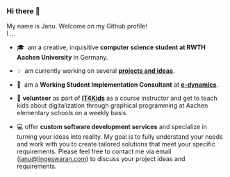 ### Hi there 👋
My name is Janu. Welcome on my Github profile!  
I ...  
- :mortar_board:&nbsp; am a creative, inquisitive **computer science student at RWTH Aachen University** in Germany.  

- :bulb:&nbsp; am currently working on several [**projects and ideas**](Janus_Projects.md).  

- :briefcase:&nbsp; am a **Working Student Implementation Consultant** at [**e-dynamics**](https://www.e-dynamics.de/).

- :handshake: **volunteer** as part of [**IT4Kids**](https://it-for-kids.org/vision) as a course instructor and get to teach kids about digitalization through graphical programming at Aachen elementary schools on a weekly basis. 

- :computer: offer **custom software development services** and specialize in turning your ideas into reality. My goal is to fully understand your needs and work with you to create tailored solutions that meet your specific requirements. Please feel free to contact me via email (janu@lingeswaran.com) to discuss your project ideas and requirements.

<!--
Besides being a **working student** at **Küchenheld**, I am currently working on the following projects and ideas:

- :revolving_hearts: :globe_with_meridians: &nbsp; Dating apps for ethnic diasporas and the special needs of them
- :book: :iphone: &nbsp; An app for bookworms, authors and those who want to become one in the guise of a social media platform
- :computer: :soccer: &nbsp; Web scraping + data analysis, especially in soccer
- :video_game: :muscle: &nbsp; Gamification in the area of learning + fitness

I am also working on other exciting projects which I will add here as soon as they become more concrete.



**EinGuterWaran/EinGuterWaran** is a ✨ _special_ ✨ repository because its `README.md` (this file) appears on your GitHub profile.

Here are some ideas to get you started:

- 🔭 I’m currently working on ...
- 🌱 I’m currently learning ...
- 👯 I’m looking to collaborate on ...
- 🤔 I’m looking for help with ...
- 💬 Ask me about ...
- 📫 How to reach me: ...
- 😄 Pronouns: ...
- ⚡ Fun fact: ...
-->
